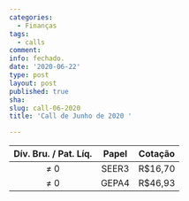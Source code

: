 ```yaml
---
categories:
  - Finanças
tags:
  - calls
comment: 
info: fechado.
date: '2020-06-22'
type: post
layout: post
published: true
sha: 
slug: call-06-2020
title: 'Call de Junho de 2020 '

---
```

| **Dív. Bru. / Pat. Líq.** | **Papel** | **Cotação** |
|:-------------------------:|:---------:|:-----------:|
| ≠ 0                       | SEER3     | R$16,70     |
| ≠ 0                       | GEPA4     | R$46,93     |
